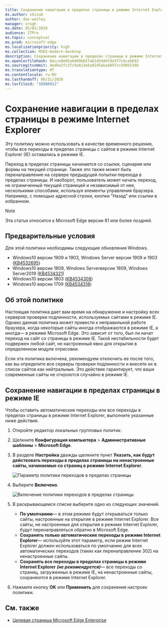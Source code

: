 ```yaml
---
title: Сохранение навигации в пределах страницы в режиме Internet Explorer
ms.author: shisub
author: dan-wesley
manager: srugh
ms.date: 05/01/2020
audience: ITPro
ms.topic: conceptual
ms.prod: microsoft-edge
ms.localizationpriority: high
ms.collection: M365-modern-desktop
description: Сохранение навигации в пределах страницы в режиме Internet Explorer
ms.openlocfilehash: 0acca9e05a0d09b02fa61d5ddd7de3f7c6cabb92
ms.sourcegitcommit: 4edbe2fc2fc9a013e6a0245aba485fcc5905539b
ms.translationtype: HT
ms.contentlocale: ru-RU
ms.lasthandoff: 08/31/2020
ms.locfileid: "10980912"
---
```

# Сохранение навигации в пределах страницы в режиме Internet Explorer

Эту политику можно использовать в качестве временного решения, чтобы все переходы в пределах страницы с сайтов в режиме Internet Explorer (IE) оставались в режиме IE.

Переход в пределах страницы начинается со ссылки, сценария или формы на текущей странице. Также это также может быть перенаправление на сервере предыдущей попытки перехода в пределах страницы. И наоборот, пользователь может начать переход, не ограниченный текущей страницей и независимый от нее, несколькими способами, используя элементы управления браузера. Например, с помощью адресной строки, кнопки "Назад" или ссылки в избранном.

>[!NOTE]
>Эта статья относится к Microsoft Edge версии 81 или более поздней.

##  <a name="prerequisites"></a>Предварительные условия

Для этой политики необходимы следующие обновления Windows.

- Windows10 версии 1909 и 1903, Windows Server версии 1909 и 1903 ([KB4532695](https://support.microsoft.com/help/4532695))
- Windows10 версии 1809, Windows Serverверсии 1809, Windows Server2019 ([KB4534321](https://support.microsoft.com/help/4534321))
- Windows10 версии 1803 ([KB4534308](https://support.microsoft.com/help/4534308))
- Windows10 версии 1709 ([KB4534318](https://support.microsoft.com/help/4534318))


##  <a name="about-this-policy"></a>Об этой политике

Настоящая политика дает вам время на обнаружение и настройку всех серверов проверки подлинности, используемых сайтами в режиме IE. Однако данная политика может привести к неправильной работе браузера, когда некоторые сайты иногда отображаются в режиме IE, а иногда— в режиме Microsoft Edge. Это зависит от того, был ли начат переход на сайт со страницы в режиме IE. Такой нестабильности будет подвержен любой сайт, не настроенный явно для открытия в определенном модуле отрисовки.

Если эта политика включена, рекомендуем отключить ее после того, как вы определите все серверы проверки подлинности и внесете их в список сайтов как нейтральные. Это действие гарантирует, что ваши современные сайты не откроются случайно в режиме IE.

##  <a name="keep-in-page-navigation-in-ie-mode"></a>Сохранение навигации в пределах страницы в режиме IE

Чтобы оставить автоматические переходы или все переходы в пределах страницы в режиме Internet Explorer, выполните указанные ниже действия.

1. Откройте редактор локальных групповых политик.
2. Щелкните **Конфигурация компьютера** > **Административные шаблоны** > **Microsoft Edge**.
3. В разделе **Настройка** дважды щелкните пункт **Указать, как будут действовать переходы в пределах страницы на ненастроенные сайты, начинаемые со страниц в режиме Internet Explorer**.

   ![Параметр политики переходов в пределах страницы](media/edge-learnmore-inpage-nav/learnmore-in-page-nav-settings.png)

4. Выберите **Включено**. 

   ![Включение политики переходов в пределах страницы](media/edge-learnmore-inpage-nav/learnmore-in-page-nav-enable.png)

5. В раскрывающемся списке выберите одно из следующих значений.

   - **По умолчанию**— в этом режиме будут открываться только сайты, настроенные на открытие в режиме Internet Explorer. Все сайты, не настроенные для открытия в режиме Internet Explorer, будут перенаправляться обратно в Microsoft Edge.
   - **Сохранять только автоматические переходы в режиме Internet Explorer**— используйте этот параметр, если режим Internet Explorer должен использоваться по умолчанию для всех автоматических переходов (таких как перенаправление 302) на ненастроенные сайты.
   - **Сохранять все переходы в пределах страницы в режиме Internet Explorer** ***(не рекомендуется)***— все переходы со страниц, загруженных в режиме IE, на ненастроенные сайты, сохраняются в режиме Internet Explorer.

6. Нажмите кнопку **OK** или **Применить** для сохранения настроек политики.

##  <a name="see-also"></a>См. также

- [Целевая страница Microsoft Edge Enterprise](https://aka.ms/EdgeEnterprise)
